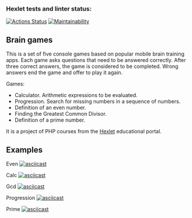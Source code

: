 ### Hexlet tests and linter status:
[![Actions Status](https://github.com/kaivladimirv/php-project-lvl1/workflows/hexlet-check/badge.svg)](https://github.com/kaivladimirv/php-project-lvl1/actions)
[![Maintainability](https://api.codeclimate.com/v1/badges/6a85cca81fd5662c8c25/maintainability)](https://codeclimate.com/github/kaivladimirv/php-project-lvl1/maintainability)

## Brain games
This is a set of five console games based on popular mobile brain training apps. Each game asks questions that need to be answered correctly. After three correct answers, the game is considered to be completed. Wrong answers end the game and offer to play it again.

Games:
- Calculator. Arithmetic expressions to be evaluated.
- Progression. Search for missing numbers in a sequence of numbers.
- Definition of an even number.
- Finding the Greatest Common Divisor.
- Definition of a prime number.

It is a project of PHP courses from the [Hexlet](https://hexlet.io/) educational portal.

## Examples

Even
[![asciicast](https://asciinema.org/a/OORYD63wrnN9fH4L6Qtf7HnHy.svg)](https://asciinema.org/a/OORYD63wrnN9fH4L6Qtf7HnHy)

Calc
[![asciicast](https://asciinema.org/a/vBKoshSYFcqIZCg2OF5fKtora.svg)](https://asciinema.org/a/vBKoshSYFcqIZCg2OF5fKtora)

Gcd
[![asciicast](https://asciinema.org/a/Icf1cZ6V16wcFBVC4Du1h5JE5.svg)](https://asciinema.org/a/Icf1cZ6V16wcFBVC4Du1h5JE5)

Progression
[![asciicast](https://asciinema.org/a/NquDrbgPncfD4rhdSrBp9xg36.svg)](https://asciinema.org/a/NquDrbgPncfD4rhdSrBp9xg36)

Prime
[![asciicast](https://asciinema.org/a/QgVqzCIivLFhb675F4ddIOeH4.svg)](https://asciinema.org/a/QgVqzCIivLFhb675F4ddIOeH4)